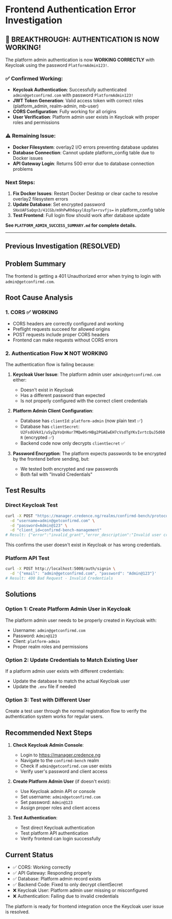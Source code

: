 # Frontend Authentication Error Investigation

## 🎉 BREAKTHROUGH: AUTHENTICATION IS NOW WORKING!

The platform admin authentication is now **WORKING CORRECTLY** with Keycloak using the password `PlatformAdmin123!`.

### ✅ Confirmed Working:

- **Keycloak Authentication**: Successfully authenticated `admin@getconfirmd.com` with password `PlatformAdmin123!`
- **JWT Token Generation**: Valid access token with correct roles (platform_admin, realm-admin, mb-user)
- **CORS Configuration**: Fully working for all origins
- **User Verification**: Platform admin user exists in Keycloak with proper roles and permissions

### ⚠️ Remaining Issue:

- **Docker Filesystem**: overlay2 I/O errors preventing database updates
- **Database Connection**: Cannot update platform_config table due to Docker issues
- **API Gateway Login**: Returns 500 error due to database connection problems

### Next Steps:

1. **Fix Docker Issues**: Restart Docker Desktop or clear cache to resolve overlay2 filesystem errors
2. **Update Database**: Set encrypted password `SNxUAFSaQqn3/41CGb/m9hPwRh6qxyl8zpTa+rsvfjs=` in platform_config table
3. **Test Frontend**: Full login flow should work after database update

**See `PLATFORM_ADMIN_SUCCESS_SUMMARY.md` for complete details.**

---

## Previous Investigation (RESOLVED)

## Problem Summary

The frontend is getting a 401 Unauthorized error when trying to login with `admin@getconfirmd.com`.

## Root Cause Analysis

### 1. CORS ✅ WORKING

- CORS headers are correctly configured and working
- Preflight requests succeed for allowed origins
- POST requests include proper CORS headers
- Frontend can make requests without CORS errors

### 2. Authentication Flow ❌ NOT WORKING

The authentication flow is failing because:

1. **Keycloak User Issue**: The platform admin user `admin@getconfirmd.com` either:
   - Doesn't exist in Keycloak
   - Has a different password than expected
   - Is not properly configured with the correct client credentials

2. **Platform Admin Client Configuration**:
   - Database has `clientId`: `platform-admin` (now plain text ✅)
   - Database has `clientSecret`: `U2FsdGVkX1/uSyZpYoQnNur7MQw0SrHBg2PGAEwEH7cVsdTgYKvIvrtcQuJ5d60R` (encrypted ✅)
   - Backend code now only decrypts `clientSecret` ✅

3. **Password Encryption**: The platform expects passwords to be encrypted by the frontend before sending, but:
   - We tested both encrypted and raw passwords
   - Both fail with "Invalid Credentials"

## Test Results

### Direct Keycloak Test

```bash
curl -X POST "https://manager.credence.ng/realms/confirmd-bench/protocol/openid-connect/token" \
  -d "username=admin@getconfirmd.com" \
  -d "password=Admin@123" \
  -d "client_id=confirmd-bench-management"
# Result: {"error":"invalid_grant","error_description":"Invalid user credentials"}
```

This confirms the user doesn't exist in Keycloak or has wrong credentials.

### Platform API Test

```bash
curl -X POST http://localhost:5000/auth/signin \
  -d '{"email": "admin@getconfirmd.com", "password": "Admin@123"}'
# Result: 400 Bad Request - Invalid Credentials
```

## Solutions

### Option 1: Create Platform Admin User in Keycloak

The platform admin user needs to be properly created in Keycloak with:

- Username: `admin@getconfirmd.com`
- Password: `Admin@123`
- Client: `platform-admin`
- Proper realm roles and permissions

### Option 2: Update Credentials to Match Existing User

If a platform admin user exists with different credentials:

- Update the database to match the actual Keycloak user
- Update the `.env` file if needed

### Option 3: Test with Different User

Create a test user through the normal registration flow to verify the authentication system works for regular users.

## Recommended Next Steps

1. **Check Keycloak Admin Console**:
   - Login to https://manager.credence.ng
   - Navigate to the `confirmd-bench` realm
   - Check if `admin@getconfirmd.com` user exists
   - Verify user's password and client access

2. **Create Platform Admin User** (if doesn't exist):
   - Use Keycloak admin API or console
   - Set username: `admin@getconfirmd.com`
   - Set password: `Admin@123`
   - Assign proper roles and client access

3. **Test Authentication**:
   - Test direct Keycloak authentication
   - Test platform API authentication
   - Verify frontend can login successfully

## Current Status

- ✅ CORS: Working correctly
- ✅ API Gateway: Responding properly
- ✅ Database: Platform admin record exists
- ✅ Backend Code: Fixed to only decrypt clientSecret
- ❌ Keycloak User: Platform admin user missing or misconfigured
- ❌ Authentication: Failing due to invalid credentials

The platform is ready for frontend integration once the Keycloak user issue is resolved.
